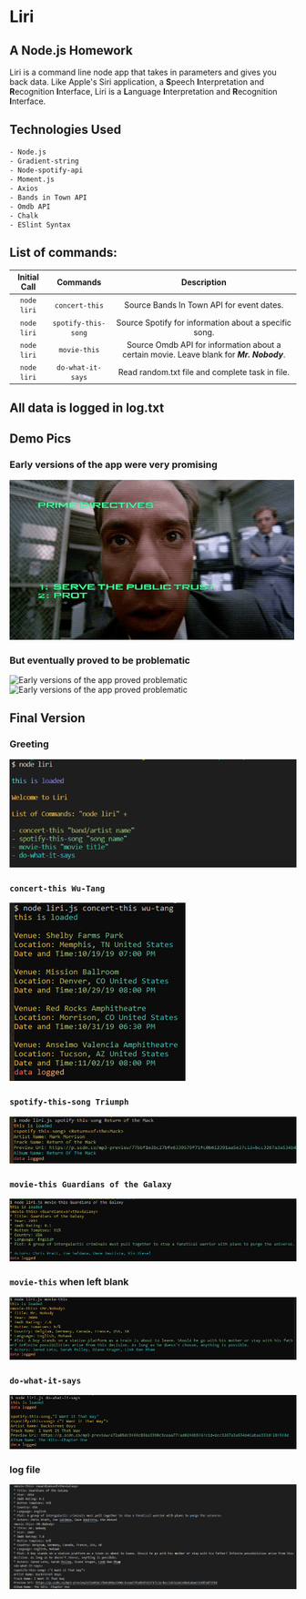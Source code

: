 # Liri

## A Node.js Homework

 Liri is a command line node app that takes in parameters and gives you back data. Like Apple's Siri application, a **S**peech **I**nterpretation and **R**ecognition **I**nterface, Liri is a **L**anguage **I**nterpretation and **R**ecognition **I**nterface. 

## Technologies Used
    - Node.js
    - Gradient-string
    - Node-spotify-api
    - Moment.js
    - Axios
    - Bands in Town API
    - Omdb API
    - Chalk
    - ESlint Syntax




## List of commands:

| Initial Call | Commands | Description |
|   :--:   |   :--:   |    :--:     |
| ```node liri``` | ```concert-this``` | Source Bands In Town API for event dates. |
| ```node liri``` | ```spotify-this-song``` | Source Spotify for information about a specific song. |
| ```node liri``` | ```movie-this``` | Source Omdb API for information about a certain movie. Leave blank for ***Mr. Nobody***. |
| ```node liri``` | ```do-what-it-says``` | Read random.txt file and complete task in file. |

## All data is logged in log.txt

## Demo Pics

### Early versions of the app were very promising
![Early versions of the app were very promising](assets/images/Robo.gif)

### But eventually proved to be problematic
![Early versions of the app proved problematic](assets/images/Terminator1.gif)
![Early versions of the app proved problematic](assets/images/T2.gif)

## Final Version

### Greeting
![Greeting](assets/images/intro.png)

### ```concert-this Wu-Tang```
![concert-this](assets/images/concert.PNG)

### ```spotify-this-song Triumph```
![spotify-this-song](assets/images/spotify.PNG)

### ```movie-this Guardians of the Galaxy```
![movie-this](assets/images/movie.PNG)

### ```movie-this``` when left blank 
![movie-this when left blank](assets/images/Nobody.PNG)

### ```do-what-it-says```
![do-what-it-says](assets/images/do.PNG)

### log file
![log.txt](assets/images/log.PNG)
